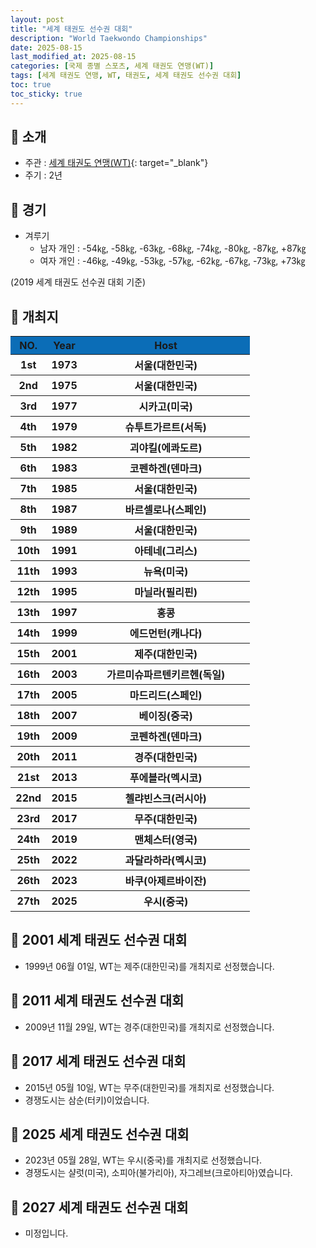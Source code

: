 ```yaml
---
layout: post
title: "세계 태권도 선수권 대회"
description: "World Taekwondo Championships"
date: 2025-08-15
last_modified_at: 2025-08-15
categories: [국제 종별 스포츠, 세계 태권도 연맹(WT)]
tags: [세계 태권도 연맹, WT, 태권도, 세계 태권도 선수권 대회]
toc: true
toc_sticky: true
---
```

## 📜 소개
* 주관 : [세계 태권도 연맹(WT)](https://www.worldtaekwondo.org/index.html){: target="_blank"}
* 주기 : 2년

## 📜 경기
* 겨루기
  * 남자 개인 : -54㎏, -58㎏, -63㎏, -68㎏, -74㎏, -80㎏, -87㎏, +87㎏
  * 여자 개인 : -46㎏, -49㎏, -53㎏, -57㎏, -62㎏, -67㎏, -73㎏, +73㎏

(2019 세계 태권도 선수권 대회 기준)

## 📜 개최지
<html>

<head>
    <meta charset="UTF-8">
</head>

<body>
    <table>
        <tr style="background: #0B6DB7;">
            <th style="width: 15%; font-weight: bold;">NO.</th>
            <th style="width: 15%; font-weight: bold;">Year</th>
            <th style="width: 70%; font-weight: bold;">Host</th>
        </tr>
        <tr>
            <th><span class="korea-host">1st</span></th>
            <th><span class="korea-host">1973</span></th>
            <th><span class="korea-host">서울(대한민국)</span></th>
        </tr>
        <tr>
            <th><span class="korea-host">2nd</span></th>
            <th><span class="korea-host">1975</span></th>
            <th><span class="korea-host">서울(대한민국)</span></th>
        </tr>
        <tr>
            <th>3rd</th>
            <th>1977</th>
            <th>시카고(미국)</th>
        </tr>
        <tr>
            <th>4th</th>
            <th>1979</th>
            <th>슈투트가르트(서독)</th>
        </tr>
        <tr>
            <th>5th</th>
            <th>1982</th>
            <th>괴야킬(에콰도르)</th>
        </tr>
        <tr>
            <th>6th</th>
            <th>1983</th>
            <th>코펜하겐(덴마크)</th>
        </tr>
        <tr>
            <th><span class="korea-host">7th</span></th>
            <th><span class="korea-host">1985</span></th>
            <th><span class="korea-host">서울(대한민국)</span></th>
        </tr>
        <tr>
            <th>8th</th>
            <th>1987</th>
            <th>바르셀로나(스페인)</th>
        </tr>
        <tr>
            <th><span class="korea-host">9th</span></th>
            <th><span class="korea-host">1989</span></th>
            <th><span class="korea-host">서울(대한민국)</span></th>
        </tr>
        <tr>
            <th>10th</th>
            <th>1991</th>
            <th>아테네(그리스)</th>
        </tr>
        <tr>
            <th>11th</th>
            <th>1993</th>
            <th>뉴욕(미국)</th>
        </tr>
        <tr>
            <th>12th</th>
            <th>1995</th>
            <th>마닐라(필리핀)</th>
        </tr>
        <tr>
            <th>13th</th>
            <th>1997</th>
            <th>홍콩</th>
        </tr>
        <tr>
            <th>14th</th>
            <th>1999</th>
            <th>에드먼턴(캐나다)</th>
        </tr>
        <tr>
            <th><span class="korea-host">15th</span></th>
            <th><span class="korea-host">2001</span></th>
            <th><span class="korea-host">제주(대한민국)</span></th>
        </tr>
        <tr>
            <th>16th</th>
            <th>2003</th>
            <th>가르미슈파르텐키르헨(독일)</th>
        </tr>
        <tr>
            <th>17th</th>
            <th>2005</th>
            <th>마드리드(스페인)</th>
        </tr>
        <tr>
            <th>18th</th>
            <th>2007</th>
            <th>베이징(중국)</th>
        </tr>
        <tr>
            <th>19th</th>
            <th>2009</th>
            <th>코펜하겐(덴마크)</th>
        </tr>
        <tr>
            <th><span class="korea-host">20th</span></th>
            <th><span class="korea-host">2011</span></th>
            <th><span class="korea-host">경주(대한민국)</span></th>
        </tr>
        <tr>
            <th>21st</th>
            <th>2013</th>
            <th>푸에블라(멕시코)</th>
        </tr>
        <tr>
            <th>22nd</th>
            <th>2015</th>
            <th>첼랴빈스크(러시아)</th>
        </tr>
        <tr>
            <th><span class="korea-host">23rd</span></th>
            <th><span class="korea-host">2017</span></th>
            <th><span class="korea-host">무주(대한민국)</span></th>
        </tr>
        <tr>
            <th>24th</th>
            <th>2019</th>
            <th>맨체스터(영국)</th>
        </tr>
        <tr>
            <th>25th</th>
            <th>2022</th>
            <th>과달라하라(멕시코)</th>
        </tr>
        <tr>
            <th>26th</th>
            <th>2023</th>
            <th>바쿠(아제르바이잔)</th>
        </tr>
        <tr>
            <th>27th</th>
            <th>2025</th>
            <th>우시(중국)</th>
        </tr>
    </table>
</body>

</html>

## 📜 2001 세계 태권도 선수권 대회
* 1999년 06월 01일, WT는 <span class="korea-host">제주(대한민국)</span>를 개최지로 선정했습니다.

## 📜 2011 세계 태권도 선수권 대회
* 2009년 11월 29일, WT는 <span class="korea-host">경주(대한민국)</span>를 개최지로 선정했습니다.

## 📜 2017 세계 태권도 선수권 대회
* 2015년 05월 10일, WT는 <span class="korea-host">무주(대한민국)</span>를 개최지로 선정했습니다.
* 경쟁도시는 삼순(터키)이었습니다.

## 📜 2025 세계 태권도 선수권 대회
* 2023년 05월 28일, WT는 <span class="foreign-host">우시(중국)</span>를 개최지로 선정했습니다.
* 경쟁도시는 샬럿(미국), 소피아(불가리아), 자그레브(크로아티아)였습니다.

## 📜 2027 세계 태권도 선수권 대회
* 미정입니다.
